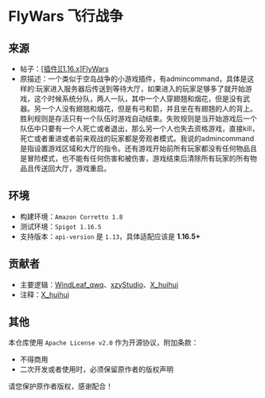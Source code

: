 # FlyWars 飞行战争

## 来源
- 帖子：[[插件][1.16.x]FlyWars](https://minept.top/p.php?id=2)
- 原描述：一个类似于空岛战争的小游戏插件，有admincommand，具体是这样的:玩家进入服务器后传送到等待大厅，如果进入的玩家足够多了就开始游戏，这个时候系统分队，两人一队，其中一个人穿翅翘和烟花，但是没有武器。另一个人没有翅翘和烟花，但是有弓和箭，并且坐在有翅翘的人的背上。胜利规则是存活只有一个队伍时游戏自动结束。失败规则是当开始游戏后一个队伍中只要有一个人死亡或者退出，那么另一个人也失去资格游戏，直接kill，死亡或者重进或者前来观战的玩家都是旁观者模式。我说的admincommand是指设置游戏区域和大厅的指令。还有游戏开始前所有玩家都没有任何物品且是冒险模式，也不能有任何伤害和被伤害，游戏结束后清除所有玩家的所有物品且传送回大厅，游戏重启。

## 环境
- 构建环境：`Amazon Corretto 1.8`
- 测试环境：`Spigot 1.16.5`
- 支持版本：`api-version` 是 `1.13`，具体适配应该是 **1.16.5+**

## 贡献者
- 主要逻辑：[WindLeaf_qwq](https://github.com/WindLeaf233)、[xzyStudio](https://github.com/Gingmzmzx)、[X_huihui](https://github.com/xiaohuihui1022)
- 注释：[X_huihui](https://github.com/xiaohuihui1022)

## 其他
本仓库使用 `Apache License v2.0` 作为开源协议，附加条款：
- 不得商用
- 二次开发或者使用时，必须保留原作者的版权声明  
  
请您保护原作者版权，感谢配合！
